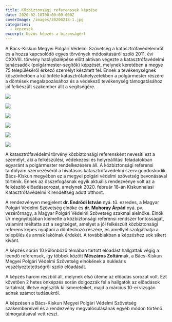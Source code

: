 ```yaml
---
title: Közbiztonsági referenssek képzése
date: 2020-02-18T00:00:00.000Z
coverImage: /images/20200218-1.jpg
categories:
  - kepzesek
excerpt: Közös képzés a bizonságért
---
```

A Bács-Kiskun Megyei Polgári Védelmi Szövetség a katasztrófavédelemről és a hozzá kapcsolódó egyes törvények módosításáról szóló 2011. évi CXXVIII. törvény hatálybalépése előtt aktívan végezte a katasztrófavédelmi tanácsadók (polgármester-segítők) képzését, melynek keretében a megye 75 településéről érkező személyt készített fel. Ennek a tevékenységnek köszönhetően a különféle katasztrófahelyzetekben a polgármester részére a döntések megalapozásához és a védekező tevékenység támogatásához jól felkészült szakember állt a segítségére. 

![](/images/20200218-2.jpg)

![](/images/20200218-3.jpg)

![](/images/20200218-4.jpg)

![](/images/20200218-5.jpg)

![](/images/20200218-6.jpg)

![](/images/20200218-7.jpg)

A katasztrófavédelmi törvény közbiztonsági referensként nevesíti ezt a személyt, aki a felkészülési, védekezési és helyreállítási feladatokban egyaránt a polgármester rendelkezésére áll. A közbiztonsági referensi tanfolyam szervezéséről a hivatásos katasztrófavédelmi szerv gondoskodik. Bács-Kiskun megyében ez a megyei polgári védelmi szövetség bevonásával történik. Ennek az összefogásnak egyik aktuális rendezvénye volt az a felkészítő előadássorozat, amelynek 2020. február 18-án Kiskunhalasi Katasztrófavédelmi Kirendeltség adott otthont.

A rendezvényen megjelent **dr. Endrődi István** nyá. tű. ezredes, a Magyar Polgári Védelmi Szövetség elnöke és **dr. Muhoray Árpád** nyá. pv. vezérőrnagy, a Magyar Polgári Védelmi Szövetség szakmai alelnöke. Elnök Úr megnyitójában kiemelte a közbiztonsági referensi rendszer fontosságát, valamint méltatta azt a segítséget, amelyet a jól felkészült közbiztonsági referens képes nyújtani a döntéshozó részére, és amellyel szolgálhatja a település és annak lakóinak érdekét. A továbbiakban a képzéshez sok sikert kívánt.

A képzés során 10 különböző témában tartott előadást hallgattak végig a leendő referensek, így többek között **Mészáros Zoltán**nak, a Bács-Kiskun Megyei Polgári Védelmi Szövetség elnökének a nukleáris veszélyeztetettségről szóló előadását.

A képzés három részből áll, melynek első üteme az előadás sorozat volt. Ezt követően 2 hetes önképzés során dolgozzák fel a hallgatók az előadások tartalmát, illetve egészítik ki ismereteiket, majd a március 10-ei vizsgán adnak számot tudásukról.

A képzésen a Bács-Kiskun Megyei Polgári Védelmi Szövetség szakembereivel és a rendezvény megvalósulásának egyéb módon történő támogatásával vett részt.
